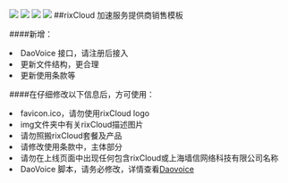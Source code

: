 <img src="http://i.imgur.com/WRF4yZw.png">
<img src="http://i.imgur.com/a9QLzro.png">
<img src="http://i.imgur.com/XxrVcs8.png">
<img src="http://i.imgur.com/YqnwpwL.png">
##rixCloud 加速服务提供商销售模板

####新增：
<li>DaoVoice 接口，请注册后接入</li>
<li>更新文件结构，更合理</li>
<li>更新使用条款等</li>

####在仔细修改以下信息后，方可使用：
<li>favicon.ico，请勿使用rixCloud logo</li>
<li>img文件夹中有关rixCloud描述图片</li>
<li>请勿照搬rixCloud套餐及产品</li>
<li>请修改使用条款中，主体部分</li>
<li>请勿在上线页面中出现任何包含rixCloud或上海墙信网络科技有限公司名称</li>
<li>DaoVoice 脚本，请务必修改，详情查看<a href="http://daocloud.io">Daovoice</a></li>
